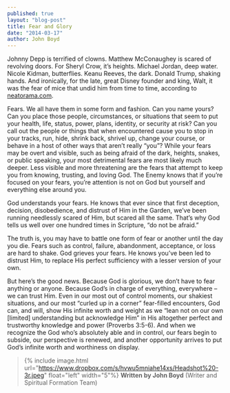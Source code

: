 ```yaml
---
published: true
layout: "blog-post"
title: Fear and Glory
date: "2014-03-17"
author: John Boyd
---
```


Johnny Depp is terrified of clowns.  Matthew McConaughey is scared of revolving doors.  For Sheryl Crow, it’s heights.  Michael Jordan, deep water.  Nicole Kidman, butterflies.  Keanu Reeves, the dark.  Donald Trump, shaking hands.  And ironically, for the late, great Disney founder and king, Walt, it was the fear of mice that undid him from time to time, according to [neatorama.com](http://www.neatorama.com/).  

Fears.  We all have them in some form and fashion.  Can you name yours?  Can you place those people, circumstances, or situations that seem to put your health, life, status, power, plans, identity, or security at risk?  Can you call out the people or things that when encountered cause you to stop in your tracks, run, hide, shrink back, shrivel up, change your course, or behave in a host of other ways that aren’t really “you”?   While your fears may be overt and visible, such as being afraid of the dark, heights, snakes, or public speaking, your most detrimental fears are most likely much deeper.  Less visible and more threatening are the fears that attempt to keep you from knowing, trusting, and loving God.  The Enemy knows that if you’re focused on your fears, you’re attention is not on God but yourself and everything else around you.  

God understands your fears.  He knows that ever since that first deception, decision, disobedience, and distrust of Him in the Garden, we’ve been running needlessly scared of Him, but scared all the same.   That’s why God tells us well over one hundred times in Scripture, “do not be afraid.”  

The truth is, you may have to battle one form of fear or another until the day you die.  Fears such as control, failure, abandonment, acceptance, or loss are hard to shake.  God grieves your fears.  He knows you’ve been led to distrust Him, to replace His perfect sufficiency with a lesser version of your own.  

But here’s the good news.  Because God is glorious, we don’t have to fear anything or anyone.  Because God’s in charge of everything, everywhere – we can trust Him.  Even in our most out of control moments, our shakiest situations, and our most “curled up in a corner” fear-filled encounters, God can, and will, show His infinite worth and weight as we “lean not on our own [limited] understanding but acknowledge Him” in His altogether perfect and trustworthy knowledge and power (Proverbs 3:5-6).  And when we recognize the God who’s absolutely able and in control, our fears begin to subside, our perspective is renewed, and another opportunity arrives to put God’s infinite worth and worthiness  on display.

>{% include image.html url="https://www.dropbox.com/s/hvwu5mniahe14xs/Headshot%20-3r.jpeg" float="left" width="5"%} **Written by John Boyd**  (Writer and Spiritual Formation Team)
